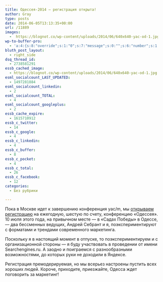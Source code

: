 ```yaml
---
title: Одессея-2014 — регистрация открыта!
author: Gray
type: posts
date: 2014-06-05T13:13:35+00:00
url: /11889
images:
  -  https://blognot.co/wp-content/uploads/2014/06/640x640-yac-od-1.jpg
wp-to-buffer-pro:
  - 'a:4:{s:8:"override";s:1:"0";s:7:"message";s:0:"";s:6:"number";s:1:"1";s:16:"alternateMessage";s:0:"";}'
bluth_post_layout:
  - right_side
dsq_thread_id:
  - 2738581291
essb_cached_image:
  - https://blognot.co/wp-content/uploads/2014/06/640x640-yac-od-1.jpg
esml_socialcount_LAST_UPDATED:
  - 1497281884
esml_socialcount_linkedin:
  - 2
esml_socialcount_TOTAL:
  - 4
esml_socialcount_googleplus:
  - 2
essb_cache_expire:
  - 1615710912
essb_c_twitter:
  - 14
essb_c_google:
  - 4
essb_c_linkedin:
  - 4
essb_c_buffer:
  - 8
essb_c_pocket:
  - 4
essb_c_total:
  - 26
essb_c_facebook:
  - 12
categories:
  - Без рубрики

---
```








Пока в Москве идет к завершению конференция yac/m, мы <a href="http://tech.yandex.ru/events/odessaconf/2014/" target="_blank">открываем регистрацию</a> на ежегодную, шестую по счету, конференцию &#171;Одессея&#187;. 10 июля этого года, на привычном месте — в &#171;Садах Победы&#187; в Одессе, — два бессменных ведущих, Андрей Себрант и я, поэкспериментируют с форматами и трендами современного маркетинга.

Поскольку я в настоящий момент в отпуске, то поэкспериментируем и с организационной стороны — я буду участвовать в проведении от имени Searchengines.ru. А заодно и поиграемся с разнообразными возможностями, до которых руки не доходили в Яндексе.

Регистрация премодерируемая, но мы всерьез настроены пустить всех хороших людей. Короче, приходите, приезжайте, Одесса ждет поговорить за маркетинг!
